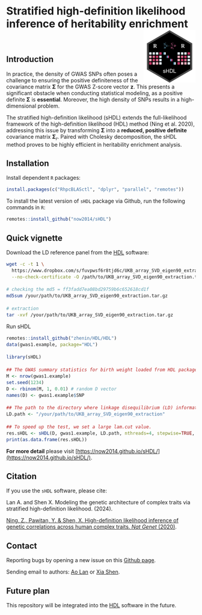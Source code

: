 # Stratified high-definition likelihood inference of heritability enrichment <img src="logo.png" align="right" height=140/>

<br>

## Introduction

In practice, the density of GWAS SNPs often poses a challenge to ensuring the positive definiteness of the covariance matrix $\mathbf{\Sigma}$ for the GWAS Z-score vector $\mathbf{z}$. This presents a significant obstacle when conducting statistical modeling, as a positive definite $\mathbf{\Sigma}$ is **essential**. Moreover, the high density of SNPs results in a high-dimensional problem.

The stratified high-definition likelihood (sHDL) extends the full-likelihood framework of the high-definition likelihood (HDL) method (Ning et al. 2020), addressing this issue by transforming $\mathbf{\Sigma}$ into a **reduced, positive definite** covariance matrix $\mathbf{\Sigma}_r$. Paired with Cholesky decomposition, the sHDL method proves to be highly efficient in heritability enrichment analysis.

## Installation

Install dependent `R` packages:

```R
install.packages(c("RhpcBLASctl", "dplyr", "parallel", "remotes"))
```

To install the latest version of `sHDL` package via Github, run the following commands in `R`:

```R
remotes::install_github("now2014/sHDL")
```

## Quick vignette

Download the LD reference panel from the [HDL](https://github.com/zhenin/HDL) software:

```bash
wget -c -t 1 \
  https://www.dropbox.com/s/fuvpwsf6r8tjd6c/UKB_array_SVD_eigen90_extraction.tar.gz?dl=0 \
  --no-check-certificate -O /path/to/UKB_array_SVD_eigen90_extraction.tar.gz

# checking the md5 = ff3fadd7ea08bd29759b6c652618cd1f
md5sum /your/path/to/UKB_array_SVD_eigen90_extraction.tar.gz

# extraction
tar -xvf /your/path/to/UKB_array_SVD_eigen90_extraction.tar.gz
```

Run sHDL

```R
remotes::install_github("zhenin/HDL/HDL")
data(gwas1.example, package="HDL")

library(sHDL)

## The GWAS summary statistics for birth weight loaded from HDL package.
M <- nrow(gwas1.example)
set.seed(1234)
D <- rbinom(M, 1, 0.01) # random D vector
names(D) <- gwas1.example$SNP

## The path to the directory where linkage disequilibrium (LD) information is stored.
LD.path <- "/your/path/to/UKB_array_SVD_eigen90_extraction"

## To speed up the test, we set a large lam.cut value.
res.sHDL <- sHDL(D, gwas1.example, LD.path, nthreads=4, stepwise=TRUE, lam.cut=10, Dr.path=NULL, mode="memory")
print(as.data.frame(res.sHDL))
```

**For more detail** please visit [https://now2014.github.io/sHDL/](https://now2014.github.io/sHDL/).

## Citation

If you use the `sHDL` software, please cite:

Lan A. and Shen X. Modeling the genetic architecture of complex traits via stratified high-definition likelihood. (2024).

[Ning, Z., Pawitan, Y. & Shen, X. High-definition likelihood inference of genetic correlations across human complex traits. *Nat Genet* (2020)](https://www.nature.com/articles/s41588-020-0653-y).

## Contact

Reporting bugs by opening a new issue on this [Github page](https://github.com/now2014/sHDL/issues).

Sending email to authors:  [Ao Lan](mailto:lanao@mail2.sysu.edu.cn) or [Xia Shen](mailto:shenx@fudan.edu.cn).

## Future plan

This repository will be integrated into the [HDL](https://github.com/zhenin/HDL) software in the future.